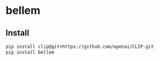 bellem
================

<!-- WARNING: THIS FILE WAS AUTOGENERATED! DO NOT EDIT! -->

## Install

``` sh
pip install clip@git+https://github.com/openai/CLIP.git
pip install bellem
```
